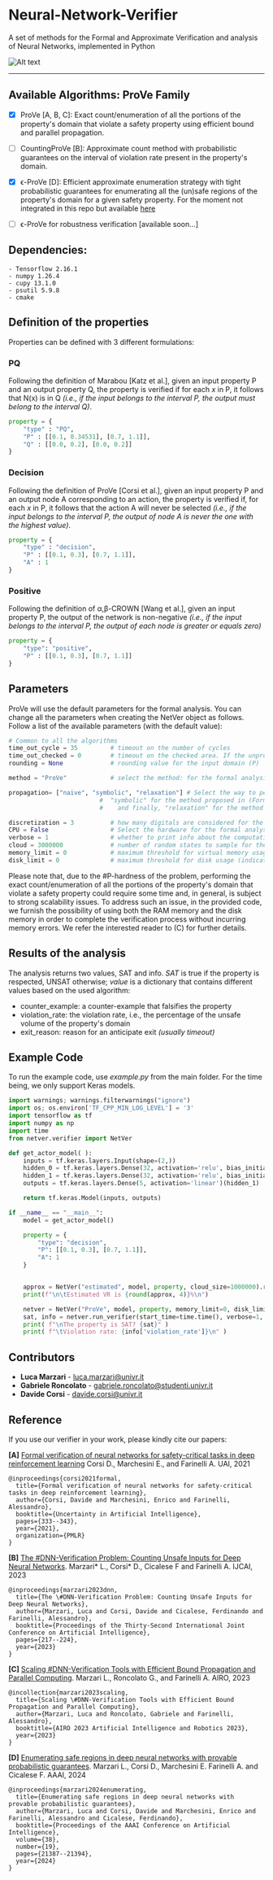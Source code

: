 # Neural-Network-Verifier
A set of methods for the Formal and Approximate Verification and analysis of Neural Networks, implemented in Python


![Alt text](https://github.com/GabrieleRoncolato/SymbolicPropagationCUDA/blob/master/images/overview.png)
****


## Available Algorithms: ProVe Family 
- [x] ProVe [A, B, C]: Exact count/enumeration of all the portions of the property's domain that violate a safety property using efficient bound and parallel propagation.
- [ ] CountingProVe [B]: Approximate count method with probabilistic guarantees on the interval of violation rate present in the property's domain.
- [x] ϵ-ProVe [D]: Efficient approximate enumeration strategy with tight probabilistic guarantees for enumerating all the (un)safe regions of the property's domain for a given safety property. For the moment not integrated in this repo but available [here](https://github.com/d-corsi/eProVe)
- [ ] ϵ-ProVe for robustness verification [available soon...]


## Dependencies: 
    - Tensorflow 2.16.1
    - numpy 1.26.4
    - cupy 13.1.0
    - psutil 5.9.8
    - cmake



## Definition of the properties
Properties can be defined with 3 different formulations:

### PQ
Following the definition of Marabou [Katz et al.], given an input property P and an output property Q, the property is verified if for each *x* in P, it follows that N(x) is in Q *(i.e., if the input belongs to the interval P, the output must belong to the interval Q)*.
```python
property = {
	"type" : "PQ",
	"P" : [[0.1, 0.34531], [0.7, 1.1]],
	"Q" : [[0.0, 0.2], [0.0, 0.2]]
}
```

### Decision
Following the definition of ProVe [Corsi et al.], given an input property P and an output node A corresponding to an action, the property is verified if, for each *x* in P, it follows that the action A will never be selected *(i.e., if the input belongs to the interval P, the output of node A is never the one with the highest value)*.
```python
property = {
	"type" : "decision",
	"P" : [[0.1, 0.3], [0.7, 1.1]],
	"A" : 1
}
```

### Positive
Following the definition of α,β-CROWN [Wang et al.], given an input property P, the output of the network is non-negative *(i.e., if the input belongs to the interval P, the output of each node is greater or equals zero)*
```python
property = {
	"type": "positive",
	"P" : [[0.1, 0.3], [0.7, 1.1]]
}
```


## Parameters
ProVe will use the default parameters for the formal analysis. You can change all the parameters when creating the NetVer object as follows. 
Follow a list of the available parameters (with the default value):

```python
# Common to all the algorithms
time_out_cycle = 35         # timeout on the number of cycles
time_out_checked = 0        # timeout on the checked area. If the unproved area is less than this value, the algorithm stops returning the residual as a violation
rounding = None             # rounding value for the input domain (P)

method = "ProVe"            # select the method: for the formal analysis, select "ProVe" otherwise, "estimated"

propagation= ["naive", "symbolic", "relaxation"] # Select the way to perform the interval propagation: "naive" with simple Moore algebra,
						 #  "symbolic" for the method proposed in (Formal Security Analysis of Neural Networks using Symbolic Intervals, Wang et al. 2018)
						 #    and finally, "relaxation" for the method proposed in (Efficient Formal Safety Analysis of Neural Networks, Wang et al. 2018)  

discretization = 3          # how many digitals are considered for the computation
CPU = False                 # Select the hardware for the formal analysis
verbose = 1                 # whether to print info about the computation of ProVe
cloud = 3000000             # number of random states to sample for the approximate verification i.e., the "estimated" analysis
memory_limit = 0            # maximum threshold for virtual memory usage (indicate 0 to use the available free memory)
disk_limit = 0              # maximum threshold for disk usage (indicate 0 to use the available free disk space)
```
Please note that, due to the #P-hardness of the problem, performing the exact count/enumeration of all the portions of the property's domain that violate a safety property could require some time and, in general, is subject to strong scalability issues. To address such an issue, in the provided code, we furnish the possibility of using both the RAM memory and the disk memory in order to complete the verification process without incurring memory errors. We refer the interested reader to (C) for further details.

## Results of the analysis
The analysis returns two values, SAT and info. *SAT* is true if the property is respected, UNSAT otherwise; *value* is a dictionary that contains different values based on the used algorithm:

- counter_example: a counter-example that falsifies the property 
- violation_rate: the violation rate, i.e., the percentage of the unsafe volume of the property's domain 
- exit_reason: reason for an anticipate exit *(usually timeout)*



## Example Code
To run the example code, use *example.py* from the main folder. For the time being, we only support Keras models.
```python
import warnings; warnings.filterwarnings("ignore")
import os; os.environ['TF_CPP_MIN_LOG_LEVEL'] = '3'
import tensorflow as tf
import numpy as np
import time
from netver.verifier import NetVer

def get_actor_model( ):
	inputs = tf.keras.layers.Input(shape=(2,))
	hidden_0 = tf.keras.layers.Dense(32, activation='relu', bias_initializer='random_normal')(inputs)
	hidden_1 = tf.keras.layers.Dense(32, activation='relu', bias_initializer='random_normal')(hidden_0)
	outputs = tf.keras.layers.Dense(5, activation='linear')(hidden_1)

	return tf.keras.Model(inputs, outputs)

if __name__ == "__main__":
	model = get_actor_model()

	property = {
		"type": "decision",
		"P": [[0.1, 0.3], [0.7, 1.1]],
		"A": 1
	}


	approx = NetVer("estimated", model, property, cloud_size=1000000).run_verifier(time.time(), verbose=0)[1]['violation_rate']
	print(f"\n\tEstimated VR is {round(approx, 4)}%\n")

	netver = NetVer("ProVe", model, property, memory_limit=0, disk_limit=0,rounding=3, cpu_only=False, interval_propagation="relaxation")
	sat, info = netver.run_verifier(start_time=time.time(), verbose=1, estimation=approx)
	print( f"\nThe property is SAT? {sat}" )
	print( f"\tViolation rate: {info['violation_rate']}\n" )
```


## Contributors
*  **Luca Marzari** - luca.marzari@univr.it
*  **Gabriele Roncolato** - gabriele.roncolato@studenti.univr.it
*  **Davide Corsi** - davide.corsi@univr.it

## Reference
If you use our verifier in your work, please kindly cite our papers:

**[A]** [Formal verification of neural networks for safety-critical tasks in deep reinforcement learning](https://proceedings.mlr.press/v161/corsi21a.html) Corsi D., Marchesini E., and Farinelli A. UAI, 2021
```
@inproceedings{corsi2021formal,
  title={Formal verification of neural networks for safety-critical tasks in deep reinforcement learning},
  author={Corsi, Davide and Marchesini, Enrico and Farinelli, Alessandro},
  booktitle={Uncertainty in Artificial Intelligence},
  pages={333--343},
  year={2021},
  organization={PMLR}
}
```
    
**[B]** [The \#DNN-Verification Problem: Counting Unsafe Inputs for Deep Neural Networks](https://dl.acm.org/doi/abs/10.24963/ijcai.2023/25).  Marzari* L., Corsi* D., Cicalese F and Farinelli A. IJCAI, 2023
```
@inproceedings{marzari2023dnn,
  title={The \#DNN-Verification Problem: Counting Unsafe Inputs for Deep Neural Networks},
  author={Marzari, Luca and Corsi, Davide and Cicalese, Ferdinando and Farinelli, Alessandro},
  booktitle={Proceedings of the Thirty-Second International Joint Conference on Artificial Intelligence},
  pages={217--224},
  year={2023}
}
```

**[C]** [Scaling #DNN-Verification Tools with Efficient Bound Propagation and Parallel Computing](https://arxiv.org/pdf/2312.05890).  Marzari L., Roncolato G., and Farinelli A. AIRO, 2023
```
@incollection{marzari2023scaling,
  title={Scaling \#DNN-Verification Tools with Efficient Bound Propagation and Parallel Computing},
  author={Marzari, Luca and Roncolato, Gabriele and Farinelli, Alessandro},
  booktitle={AIRO 2023 Artificial Intelligence and Robotics 2023},
  year={2023}
}
```

**[D]** [Enumerating safe regions in deep neural networks with provable probabilistic guarantees](https://ojs.aaai.org/index.php/AAAI/article/view/30134).  Marzari L., Corsi D., Marchesini E. Farinelli A. and Cicalese F. AAAI, 2024
```
@inproceedings{marzari2024enumerating,
  title={Enumerating safe regions in deep neural networks with provable probabilistic guarantees},
  author={Marzari, Luca and Corsi, Davide and Marchesini, Enrico and Farinelli, Alessandro and Cicalese, Ferdinando},
  booktitle={Proceedings of the AAAI Conference on Artificial Intelligence},
  volume={38},
  number={19},
  pages={21387--21394},
  year={2024}
}
```
